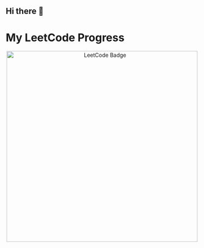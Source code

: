 ## Hi there 👋

# My LeetCode Progress
<div align="center">
  <img src="https://leetcode-badge-showcase.vercel.app/api?username=akarsh1_shekhar&theme=github-dark&border=no-border&animated=false" alt="LeetCode Badge" width="500">
</div>






